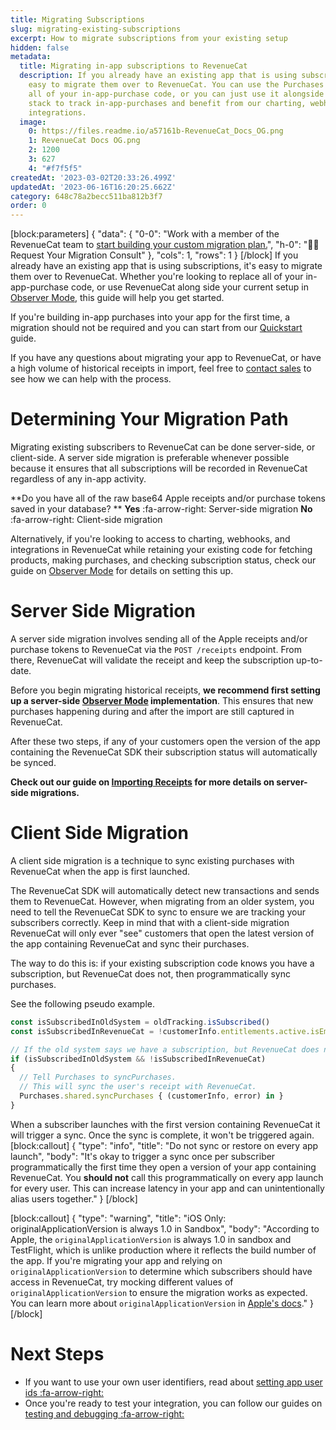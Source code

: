 ```yaml
---
title: Migrating Subscriptions
slug: migrating-existing-subscriptions
excerpt: How to migrate subscriptions from your existing setup
hidden: false
metadata:
  title: Migrating in-app subscriptions to RevenueCat
  description: If you already have an existing app that is using subscriptions, it's
    easy to migrate them over to RevenueCat. You can use the Purchases SDK to replace
    all of your in-app-purchase code, or you can just use it alongside your current
    stack to track in-app-purchases and benefit from our charting, webhooks, and other
    integrations.
  image:
    0: https://files.readme.io/a57161b-RevenueCat_Docs_OG.png
    1: RevenueCat Docs OG.png
    2: 1200
    3: 627
    4: "#f7f5f5"
createdAt: '2023-03-02T20:33:26.499Z'
updatedAt: '2023-06-16T16:20:25.662Z'
category: 648c78a2becc511ba812b3f7
order: 0
---
```

[block:parameters]
{
  "data": {
    "0-0": "Work with a member of the RevenueCat team to [start building your custom migration plan.](https://www.revenuecat.com/request-a-migration-plan?utm_source=migrationdocs&utm_medium=web&utm_campaign=formfill)",
    "h-0": "🧑‍💻 Request Your Migration Consult"
  },
  "cols": 1,
  "rows": 1
}
[/block]
If you already have an existing app that is using subscriptions, it's easy to migrate them over to RevenueCat. 
Whether you're looking to replace all of your in-app-purchase code, or use RevenueCat along side your current setup in [Observer Mode](doc:observer-mode), this guide will help you get started.

If you're building in-app purchases into your app for the first time, a migration should not be required and you can start from our [Quickstart](doc:getting-started) guide.

If you have any questions about migrating your app to RevenueCat, or have a high volume of historical receipts in import, feel free to [contact sales](https://www.revenuecat.com/demo/) to see how we can help with the process. 

# Determining Your Migration Path
Migrating existing subscribers to RevenueCat can be done server-side, or client-side. A server side migration is preferable whenever possible because it ensures that all subscriptions will be recorded in RevenueCat regardless of any in-app activity.

**Do you have all of the raw base64 Apple receipts and/or purchase tokens saved in your database?
**
**Yes** :fa-arrow-right: Server-side migration
**No** :fa-arrow-right: Client-side migration

Alternatively, if you're looking to access to charting, webhooks, and integrations in RevenueCat while retaining your existing code for fetching products, making purchases, and checking subscription status, check our guide on [Observer Mode](doc:observer-mode) for details on setting this up.

# Server Side Migration

A server side migration involves sending all of the Apple receipts and/or purchase tokens to RevenueCat via the `POST /receipts` endpoint. From there, RevenueCat will validate the receipt and keep the subscription up-to-date. 

Before you begin migrating historical receipts, **we recommend first setting up a server-side [Observer Mode](doc:observer-mode) implementation**. This ensures that new purchases happening during and after the import are still captured in RevenueCat.

After these two steps, if any of your customers open the version of the app containing the RevenueCat SDK their subscription status will automatically be synced.

**Check out our guide on [Importing Receipts](doc:receipt-imports) for more details on server-side migrations.**

# Client Side Migration

A client side migration is a technique to sync existing purchases with RevenueCat when the app is first launched.

The RevenueCat SDK will automatically detect new transactions and sends them to RevenueCat. However, when migrating from an older system, you need to tell the RevenueCat SDK to sync to ensure we are tracking your subscribers correctly. Keep in mind that with a client-side migration RevenueCat will only ever "see" customers that open the latest version of the app containing RevenueCat and sync their purchases.

The way to do this is: if your existing subscription code knows you have a subscription, but RevenueCat does not, then programmatically sync purchases. 

See the following pseudo example.
```javascript Example
const isSubscribedInOldSystem = oldTracking.isSubscribed()
const isSubscribedInRevenueCat = !customerInfo.entitlements.active.isEmpty

// If the old system says we have a subscription, but RevenueCat does not
if (isSubscribedInOldSystem && !isSubscribedInRevenueCat) 
{
  // Tell Purchases to syncPurchases. 
  // This will sync the user's receipt with RevenueCat.
  Purchases.shared.syncPurchases { (customerInfo, error) in }
}
```

When a subscriber launches with the first version containing RevenueCat it will trigger a sync. Once the sync is complete, it won't be triggered again.
[block:callout]
{
  "type": "info",
  "title": "Do not sync or restore on every app launch",
  "body": "It's okay to trigger a sync once per subscriber programmatically the first time they open a version of your app containing RevenueCat. You **should not** call this programmatically on every app launch for every user. This can increase latency in your app and can unintentionally alias users together."
}
[/block]

[block:callout]
{
  "type": "warning",
  "title": "iOS Only: originalApplicationVersion is always 1.0 in Sandbox",
  "body": "According to Apple, the `originalApplicationVersion` is always 1.0 in sandbox and TestFlight, which is unlike production where it reflects the build number of the app. If you're migrating your app and relying on `originalApplicationVersion` to determine which subscribers should have access in RevenueCat, try mocking different values of `originalApplicationVersion` to ensure the migration works as expected. You can learn more about `originalApplicationVersion` in [Apple's docs](https://developer.apple.com/library/archive/releasenotes/General/ValidateAppStoreReceipt/Chapters/ReceiptFields.html)."
}
[/block]

# Next Steps

* If you want to use your own user identifiers, read about [setting app user ids :fa-arrow-right:](doc:user-ids)
* Once you're ready to test your integration, you can follow our guides on [testing and debugging :fa-arrow-right:](doc:debugging)
